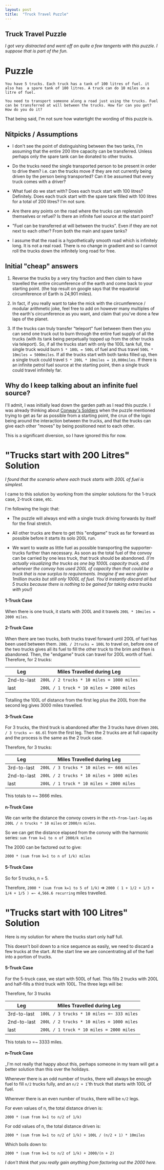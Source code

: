 ```yaml
---
layout: post
title:  "Truck Travel Puzzle"
---
```


## Truck Travel Puzzle

_I got very distracted and went off on quite a few tangents with this puzzle. I suppose that is part of the fun._

# Puzzle

```
You have 5 trucks. Each truck has a tank of 100 litres of fuel. it also has  a spare tank of 100 litres. A truck can do 10 miles on a litre of fuel.

You need to transport someone along a road just using the trucks. Fuel can be transferred at will between the trucks. How far can you get? How do you do it?
```

That being said, I'm not sure how watertight the wording of this puzzle is. 

## Nitpicks / Assumptions

* I don't see the point of distinguishing between the two tanks, I'm assuming that the entire 200 litre capacity can be transferred. Unless perhaps only the spare tank can be donated to other trucks.

* Do the trucks need the single transported person to be present in order to drive them? i.e. can the trucks move if they are not currently being driven by the person being transported? Can it be assumed that every truck comes with a driver?

* What fuel do we start with? Does each truck start with 100 litres? Definitely. Does each truck start with the spare tank filled with 100 litres for a total of 200 litres? I'm not sure.

* Are there any points on the road where the trucks can replensish themselves or refuel? Is there an infinite fuel source at the start point?

* "Fuel can be transferred at will between the trucks". Even if they are not next to each other? From both the main and spare tanks?

* I assume that the road is a hypothetically smooth road which is infinitely long. It is not a real road. There is no change in gradient and so I cannot roll the trucks down the infinitely long road for free.

## Initial "cheap" answers

1. Reverse the trucks by a very tiny fraction and then claim to have travelled the entire circumference of the earth and come back to your starting point. (the top result on google says that the equatorial circumference of Earth is 24,901 miles).

2. In fact, if you really want to take the mick with the circumference / modular arithmetic joke, feel free to add on however many multiples of the earth's circumference as you want, and claim that you've done a few laps of the planet.

3. If the trucks can truly transfer "teleport" fuel between them then you can send one truck out to burn through the entire fuel supply of all the trucks (with its tank being perpetually topped up from the other trucks via teleport). So, if all the trucks start with only the 100L tank full, the single truck would burn `5 * 100L = 500L` of fuel and thus travel `500L * 10miles = 5000miles`. If all the trucks start with both tanks filled up, then a single truck could travel `5 * 200L * 10miles = 10,000miles`. If there is an infinite petrol fuel source at the starting point, then a single truck could travel infinitely far.

## Why do I keep talking about an infinite fuel source?

I'll admit, I was initially lead down the garden path as I read this puzzle. I was already thinking about [Conway's Soldiers](https://en.wikipedia.org/wiki/Conway's_Soldiers) when the puzzle mentioned trying to get as far as possible from a starting point, the crux of the logic being around the interaction between the trucks, and that the trucks can give each other "moves" by being positioned next to each other.

This is a significant diversion, so I have ignored this for now.

# "Trucks start with 200 Litres" Solution

_I found that the scenario where each truck starts with 200L of fuel is simplest._

I came to this solution by working from the simpler solutions for the 1-truck case, 2-truck case, etc.

I'm following the logic that:

* The puzzle will always end with a single truck driving forwards by itself for the final stretch.

* All other trucks are there to get this "endgame" truck as far forward as possible before it starts its solo 200L run.

* We want to waste as little fuel as possible transporting the supporter-trucks further than necessary. As soon as the total fuel of the convoy can be carried by one less truck, that truck should be abandoned. _(I'm actually visualizing the trucks as one big 1000L capacity truck, and whenever the convoy has used 200L of capacity then that could be a truck that is now surplus to requirements. Imagine if we were given 1million trucks but still only 1000L of fuel. You'd instantly discard all but 5 trucks because there is nothing to be gained for taking extra trucks with you!)_

#### 1-Truck Case
When there is one truck, it starts with 200L and it travels `200L * 10miles = 2000 miles`.

#### 2-Truck Case
When there are two trucks, both trucks travel forward until 200L of fuel has been used between them. `200L / 2trucks = 100L` to travel on, before one of the two trucks gives all its fuel to fill the other truck to the brim and then is abandoned. Then, the "endgame" truck can travel for 200L worth of fuel.
Therefore, for 2 trucks:

|Leg|Miles Travelled during Leg|
|---|--------------------------|
|2nd-to-last|`200L / 2 trucks * 10 miles = 1000 miles`|
|last|`200L / 1 truck * 10 miles = 2000 miles`|

Totalling the 100L of distance from the first leg plus the 200L from the second leg gives 3000 miles travelled.

#### 3-Truck Case

For 3 trucks, the third truck is abandoned after the 3 trucks have driven `200L / 3 trucks =~ 66.6l` from the first leg. Then the 2 trucks are at full capacity and the process is the same as the 2 truck case.


Therefore, for 3 trucks:

|Leg|Miles Travelled during Leg|
|---|--------------------------|
|3rd-to-last|`200L / 3 trucks * 10 miles =~ 666 miles`|
|2nd-to-last|`200L / 2 trucks * 10 miles = 1000 miles`|
|last|`200L / 1 truck * 10 miles = 2000 miles`|

This totals to =~ 3666 miles.

#### n-Truck Case

We can write the distance the convoy covers in the `nth-from-last-leg` as `200L / n trucks * 10 miles` or `2000/n miles`.

So we can get the distance elapsed from the convoy with the harmonic series:
`sum from k=1 to n of 2000/k miles`

The 2000 can be factored out to give:

`2000 * (sum from k=1 to n of 1/k) miles`

#### 5-Truck Case

So for 5 trucks, n = 5.

Therefore, `2000 * (sum from k=1 to 5 of 1/k)` => `2000 ( 1 + 1/2 + 1/3 + 1/4 + 1/5 ) =~ 4,566.6 recurring` miles travelled.

# "Trucks start with 100 Litres" Solution

Here is my solution for where the trucks start only half full.

This doesn't boil down to a nice sequence as easily, we need to discard a few trucks at the start. At the start line we are concentrating all of the fuel into a portion of trucks.

#### 5-Truck Case

For the 5-truck case, we start with 500L of fuel. This fills 2 trucks with 200L and half-fills a third truck with 100L. The three legs will be:

Therefore, for 3 trucks

|Leg|Miles Travelled during Leg|
|---|--------------------------|
|3rd-to-last|`100L / 3 trucks * 10 miles =~ 333 miles`|
|2nd-to-last|`200L / 2 trucks * 10 miles = 1000 miles`|
|last|`200L / 1 truck * 10 miles = 2000 miles`|

This totals to =~ 3333 miles.

#### n-Truck Case

_I'm not really that happy about this, perhaps someone in my team will get a better solution than this over the holidays.

Whenever there is an odd number of trucks, there will always be enough fuel to fill `n/2` trucks fully, and an `n/2 + 1`'th truck that starts with 100L of fuel.

Wherever there is an even number of trucks, there will be `n/2` legs.

For even values of n, the total distance driven is:

`2000 * (sum from k=1 to n/2 of 1/k)`

For odd values of n, the total distance driven is:

`2000 * (sum from k=1 to n/2 of 1/k) + 100L / (n/2 + 1) * 10miles`

Which boils down to:

`2000 * (sum from k=1 to n/2 of 1/k) + 2000/(n + 2)`

_I don't think that you really gain anything from factoring out the 2000 here._